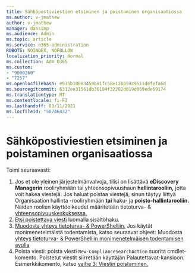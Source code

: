 ```yaml
---
title: Sähköpostiviestien etsiminen ja poistaminen organisaatiossa
ms.author: v-jmathew
author: v-jmathew
manager: dansimp
ms.audience: Admin
ms.topic: article
ms.service: o365-administration
ROBOTS: NOINDEX, NOFOLLOW
localization_priority: Normal
ms.collection: Adm_O365
ms.custom:
- "9000260"
- "7257"
ms.openlocfilehash: e935b10083459b81fc58e12bb59c9511defefa6d
ms.sourcegitcommit: 6312ee31561db36104f32282d019d069ede69174
ms.translationtype: MT
ms.contentlocale: fi-FI
ms.lasthandoff: 03/11/2021
ms.locfileid: "50746432"
---
```

# <a name="search-for-and-delete-email-messages-in-your-organization"></a>Sähköpostiviestien etsiminen ja poistaminen organisaatiossa

Toimi seuraavasti:

1. Jos et ole yleinen järjestelmänvalvoja, tilisi on lisättävä **eDiscovery Managerin** rooliryhmään tai yhteensopivuushaun **hallintarooliin,** jotta voit hakea viestejä. Jos haluat poistaa viestejä, sinun täytyy liittyä Organisaation hallinta -rooliryhmään **tai** haku- ja **poisto-hallintarooliin.** Näiden roolien käyttöoikeudet määritetään tietoturva- & [yhteensopivuuskeskuksessa.](https://protection.office.com)
2. [Etsi poistettava viesti](https://docs.microsoft.com/office365/securitycompliance/content-search) luomalla sisältöhaku.
3. [Muodosta yhteys tietoturva- & PowerShelliin.](https://docs.microsoft.com/powershell/exchange/office-365-scc/connect-to-scc-powershell/connect-to-scc-powershell) Jos käytät monimenetelmäistä todentamista, katso seuraavat ohjeet: Muodosta [yhteys tietoturva- & PowerShelliin monimenetelmäisen todentamisen avulla](https://docs.microsoft.com/powershell/exchange/office-365-scc/connect-to-scc-powershell/mfa-connect-to-scc-powershell)
4. Poista viesti: poista viesti `New-ComplianceSearchAction` suorita cmdlet-komento. Poistetut viestit siirretään käyttäjän Palautettavat-kansioon. Esimerkkikomento, katso [vaihe 3: Viestin poistaminen.](https://docs.microsoft.com/office365/securitycompliance/search-for-and-delete-messages-in-your-organization)

